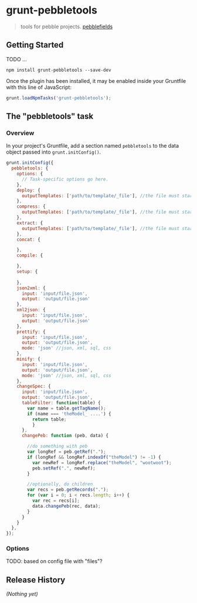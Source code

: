 # grunt-pebbletools

> tools for pebble projects. [pebblefields](http:pebblefields.com)

## Getting Started

TODO ...

```shell
npm install grunt-pebbletools --save-dev
```

Once the plugin has been installed, it may be enabled inside your Gruntfile with this line of JavaScript:

```js
grunt.loadNpmTasks('grunt-pebbletools');
```

## The "pebbletools" task

### Overview
In your project's Gruntfile, add a section named `pebbletools` to the data object passed into `grunt.initConfig()`.

```js
grunt.initConfig({
  pebbletools: {
    options: {
      // Task-specific options go here.
    },
    deploy: {
      outputTemplates: ['path/to/template/_file'], //the file must start with '_', deploy will create the output file without the '_'
    },
    compress: {
      outputTemplates: ['path/to/template/_file'], //the file must start with '_', deploy will create the output file without the '_'
    },
    extract: {
      outputTemplates: ['path/to/template/_file'], //the file must start with '_', deploy will create the output file without the '_'
    },
    concat: {

    },
    compile: {

    },
    setup: {
      
    },
    json2xml: {
      input: 'input/file.json',
      output: 'output/file.json'
    },
    xml2json: {
      input: 'input/file.json',
      output: 'output/file.json'
    },
    prettify: {
      input: 'input/file.json',
      output: 'output/file.json',
      mode: 'json' //json, xml, sql, css
    },
    minify: {
      input: 'input/file.json',
      output: 'output/file.json',
      mode: 'json' //json, xml, sql, css
    },
    changeSpec: {
      input: 'input/file.json',
      output: 'output/file.json',
      tableFilter: function(table) {
        var name = table.getTagName();
        if (name === 'theModel_ ....') {
          return table;
          }
      },
      changePeb: function (peb, data) {

        //do something with peb
      	var longRef = peb.getRef(".");
        if (longRef && longRef.indexOf("theModel") != -1) {
          var newRef = longRef.replace("theModel", "wootwoot");
          peb.setRef(".", newRef);
        }

        //optionally, do children
        var recs = peb.getRecords(".");
        for (var i = 0; i < recs.length; i++) {
          var rec = recs[i];
          data.changePeb(rec, data);
        }
      }
    }
  },
});
```

### Options

TODO: based on config file with "files"?

## Release History
_(Nothing yet)_
